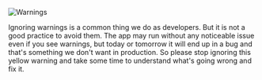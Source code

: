 ![Warnings](https://user-images.githubusercontent.com/19279756/116065822-080fcd00-a6a5-11eb-82e0-8cb672f2cad1.png)

Ignoring warnings is a common thing we do as developers. But it is not a good
practice to avoid them. The app may run without any noticeable issue even if you
see warnings, but today or tomorrow it will end up in a bug and that's something
we don't want in production. So please stop ignoring this yellow warning and
take some time to understand what's going wrong and fix it.
